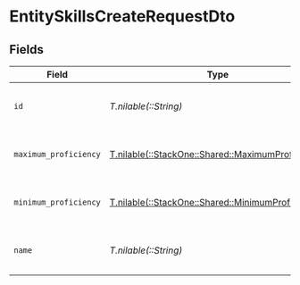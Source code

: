 # EntitySkillsCreateRequestDto


## Fields

| Field                                                                                          | Type                                                                                           | Required                                                                                       | Description                                                                                    | Example                                                                                        |
| ---------------------------------------------------------------------------------------------- | ---------------------------------------------------------------------------------------------- | ---------------------------------------------------------------------------------------------- | ---------------------------------------------------------------------------------------------- | ---------------------------------------------------------------------------------------------- |
| `id`                                                                                           | *T.nilable(::String)*                                                                          | :heavy_minus_sign:                                                                             | The ID associated with this skill                                                              | 16873-IT345                                                                                    |
| `maximum_proficiency`                                                                          | [T.nilable(::StackOne::Shared::MaximumProficiency)](../../models/shared/maximumproficiency.md) | :heavy_minus_sign:                                                                             | The proficiency level of the skill                                                             |                                                                                                |
| `minimum_proficiency`                                                                          | [T.nilable(::StackOne::Shared::MinimumProficiency)](../../models/shared/minimumproficiency.md) | :heavy_minus_sign:                                                                             | The proficiency level of the skill                                                             |                                                                                                |
| `name`                                                                                         | *T.nilable(::String)*                                                                          | :heavy_minus_sign:                                                                             | The name associated with this skill                                                            | Information-Technology                                                                         |